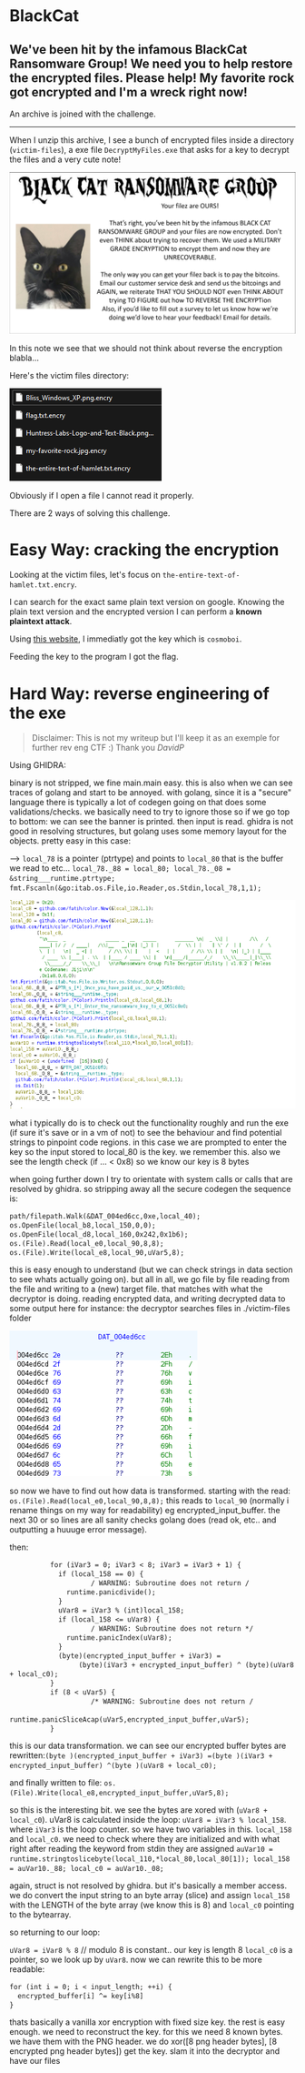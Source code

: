 # BlackCat
## We've been hit by the infamous BlackCat Ransomware Group! We need you to help restore the encrypted files. Please help! My favorite rock got encrypted and I'm a wreck right now!

An archive is joined with the challenge.

---


When I unzip this archive, I see a bunch of encrypted files inside a directory (`victim-files`), a exe file `DecryptMyFiles.exe` that asks for a key to decrypt the files and a very cute note!

![Alt text](image.png)


In this note we see that we should not think about reverse the encryption blabla...

Here's the victim files directory:

![Alt text](image-1.png)

Obviously if I open a file I cannot read it properly.

There are 2 ways of solving this challenge.


# Easy Way: cracking the encryption

Looking at the victim files, let's focus on `the-entire-text-of-hamlet.txt.encry`. 

I can search for the exact same plain text version on google. Knowing the plain text version and the encrypted version I can perform a **known plaintext attack**.

Using [this website](https://wiremask.eu/tools/xor-cracker/), I immediatly got the key which is `cosmoboi`.

Feeding the key to the program I got the flag.

# Hard Way: reverse engineering of the exe

> Disclaimer: This is not my writeup but I'll keep it as an exemple for further rev eng CTF :) Thank you *DavidP* 

Using GHIDRA:

binary is not stripped, we fine main.main easy. this is also when we can see traces of golang and start to be annoyed. with golang, since it is a "secure" language there is  typically a lot of codegen going on that does some validations/checks. we basically need to try to ignore those
so if we go top to bottom: we can see the banner is printed. then input is read. ghidra is not good in resolving structures, but golang uses some memory layout for the objects. pretty easy in this case:


--> `local_78` is a pointer (ptrtype) and points to `local_80` that is the buffer we read to etc...
  `local_78._88 = local_80;
  local_78._08 = &string___runtime.ptrtype;
  fmt.Fscanln(&go:itab.os.File,io.Reader,os.Stdin,local_78,1,1);`


![Alt text](image-2.png)

what i typically do is to check out the functionality roughly and run the exe (if sure it's save or in a vm of not) to see the behaviour and find potential strings to pinpoint code regions. in this case we are prompted to enter the key so the input stored to local_80 is the key. we remember this. also we see the length check (if ... < 0x8) so we know our key is 8 bytes

when going further down I try to orientate with system calls or calls that are resolved by ghidra. so stripping away all the secure codegen the sequence is:
```
path/filepath.Walk(&DAT_004ed6cc,0xe,local_40);
os.OpenFile(local_b8,local_150,0,0);
os.OpenFile(local_d8,local_160,0x242,0x1b6);
os.(File).Read(local_e0,local_90,8,8);
os.(File).Write(local_e8,local_90,uVar5,8);
```
this is easy enough to understand (but we can check strings in data section to see whats actually going on). but all in all, we go file by file reading from the file and writing to a (new) target file. that matches with what the decryptor is doing. reading encrypted data, and writing decrypted data to some output
here for instance: the decryptor searches files in ./victim-files folder


![Alt text](image-3.png)


so now we have to find out how data is transformed. starting with the read: `os.(File).Read(local_e0,local_90,8,8);`
this reads to `local_90` (normally i rename things on my way for readability) eg encrypted_input_buffer.  the next 30 or so lines are all sanity checks golang does (read ok, etc.. and outputting a huuuge error message). 

then:
```
          for (iVar3 = 0; iVar3 < 8; iVar3 = iVar3 + 1) {
            if (local_158 == 0) {
                    / WARNING: Subroutine does not return /
              runtime.panicdivide();
            }
            uVar8 = iVar3 % (int)local_158;
            if (local_158 <= uVar8) {
                    / WARNING: Subroutine does not return */
              runtime.panicIndex(uVar8);
            }
            (byte)(encrypted_input_buffer + iVar3) =
                 (byte)(iVar3 + encrypted_input_buffer) ^ (byte)(uVar8 + local_c0);
          }
          if (8 < uVar5) {
                    /* WARNING: Subroutine does not return /
            runtime.panicSliceAcap(uVar5,encrypted_input_buffer,uVar5);
          }
```

this is our data transformation. we can see our encrypted buffer bytes are rewritten:`(byte )(encrypted_input_buffer + iVar3) =(byte )(iVar3 + encrypted_input_buffer) ^(byte )(uVar8 + local_c0);`

and finally written to file: `os.(File).Write(local_e8,encrypted_input_buffer,uVar5,8);`


so this is the interesting bit. we see the bytes are xored with (`uVar8 + local_c0`). uVar8 is calculated inside the loop: `uVar8 = iVar3 % local_158`. where `iVar3` is the loop counter. so we have two variables in this. `local_158` and `local_c0`. we need to check where they are initialized and with what
right after reading the keyword from stdin they are assigned
  `auVar10 = runtime.stringtoslicebyte(local_110,*local_80,local_80[1]);
  local_158 = auVar10._88;
  local_c0 = auVar10._08;`

again, struct is not resolved by ghidra. but it's basically a member access. we do convert the input string to an byte array (slice) and assign `local_158` with the LENGTH of the byte array (we know this is 8) and `local_c0` pointing to the bytearray.

so returning to our loop:

`uVar8 = iVar8 % 8` // modulo 8 is constant.. our key is length 8
`local_c0` is a pointer, so we look up by `uVar8`. now we can rewrite this to be more readable:

```
for (int i = 0; i < input_length; ++i) {
  encrypted_buffer[i] ^= key[i%8]
}
```
thats basically a vanilla xor encryption with fixed size key. the rest is easy enough. we need to reconstruct the key. for this we need 8 known bytes. we have them with the PNG header. we do xor([8 png header bytes], [8 encrypted png header bytes]) get the key. slam it into the decryptor and have our files